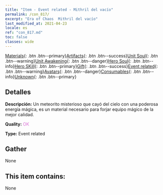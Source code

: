 ```yaml
---
title: "Item - Event related - Mithril del vacío"
permalink: /con_817/
excerpt: "Era of Chaos  Mithril del vacío"
last_modified_at: 2021-04-23
locale: es
ref: "con_817.md"
toc: false
classes: wide
---
```

 [Materials](/ItemsES/){: .btn .btn--primary}[Artifacts](/ItemsES/Artifacts/){: .btn .btn--success}[Unit Soul](/ItemsES/UnitSoul/){: .btn .btn--warning}[Unit Awakening](/ItemsES/UnitAwakening/){: .btn .btn--danger}[Hero Soul](/ItemsES/HeroSoul/){: .btn .btn--info}[Hero SKill](/ItemsES/HeroSkill/){: .btn .btn--primary}[Gift](/ItemsES/Gift/){: .btn .btn--success}[Event related](/ItemsES/Events/){: .btn .btn--warning}[Avatars](/ItemsES/Avatars/){: .btn .btn--danger}[Consumables](/ItemsES/Consumables/){: .btn .btn--info}[Unknown](/ItemsES/Unknown/){: .btn .btn--primary}

## Detalles
 **Descripción:** Un meteorito misterioso que cayó del cielo con una poderosa energía mágica, es un material necesario para forjar equipo mágico de la mejor calidad.

 **Quality:** <span style="color: #DA70D6">OK</span>

 **Type:** Event related

## Gather

  None

## This item contains:

  None

